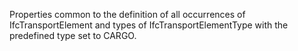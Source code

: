 Properties common to the definition of all occurrences of IfcTransportElement and types of IfcTransportElementType with the predefined type set to CARGO.